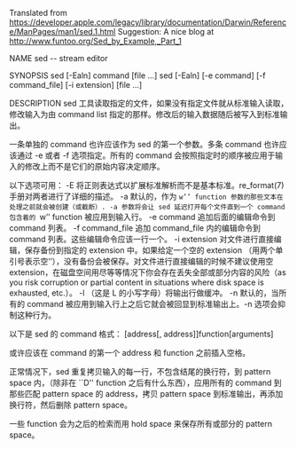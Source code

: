 Translated from https://developer.apple.com/legacy/library/documentation/Darwin/Reference/ManPages/man1/sed.1.html
Suggestion: A nice blog at http://www.funtoo.org/Sed_by_Example,_Part_1

NAME
sed -- stream editor

SYNOPSIS
sed [-Ealn] command [file ...]
sed [-Ealn] [-e command] [-f command_file] [-i extension] [file ...]

DESCRIPTION
 sed 工具读取指定的文件，如果没有指定文件就从标准输入读取，修改输入为由 command list 指定的那样。修改后的输入数据随后被写入到标准输出。

一条单独的 command 也许应该作为 sed 的第一个参数。多条 command 也许应该通过 -e 或者 -f 选项指定。所有的 command 会按照指定时的顺序被应用于输入的修改上而不是它们的原始内容决定顺序。

以下选项可用：
-E	将正则表达式以扩展标准解析而不是基本标准。re_format(7) 手册对两者进行了详细的描述。
-a	默认的，作为 ``w’’ function 参数的那些文本在处理之前就会被创建（或截断）. -a 参数将会让 sed 延迟打开每个文件直到一个 command 包含着的 ``w’’ function 被应用到输入行。
-e command
	追加后面的编辑命令到 command 列表。
-f command_file
	追加 command_file 内的编辑命令到 command 列表。这些编辑命令应该一行一个。
-i extension
	对文件进行直接编辑，保存备份到指定的 extension 中。如果给定一个空的 extension （用两个单引号表示空’’），没有备份会被保存。对文件进行直接编辑的时候不建议使用空 extension，在磁盘空间用尽等等情况下你会存在丢失全部或部分内容的风险（as you risk corruption or partial content in situations where disk space is exhausted, etc.）。
-l	（这是 L 的小写字母）将输出行做缓冲。
-n	默认的，当所有的 command 被应用到输入行上之后它就会被回显到标准输出上。-n 选项会抑制这种行为。

以下是 sed 的 command 格式：
    [address[, address]]function[arguments]

或许应该在 command 的第一个 address 和 function 之前插入空格。

正常情况下，sed 重复拷贝输入的每一行，不包含结尾的换行符，到 pattern space 内，（除非在 ``D'' function 之后有什么东西），应用所有的 command 到那些匹配 pattern space 的 address，拷贝 pattern space 到标准输出，再添加换行符，然后删除 pattern space。

一些 function 会为之后的检索而用 hold space 来保存所有或部分的 pattern space。
